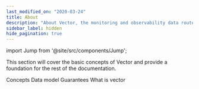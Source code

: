 ```yaml
---
last_modified_on: "2020-03-24"
title: About
description: "About Vector, the monitoring and observability data router"
sidebar_label: hidden
hide_pagination: true
---
```


import Jump from '@site/src/components/Jump';

This section will cover the basic concepts of Vector and provide a foundation
for the rest of the documentation.

<Jump to="/docs/about/concepts/">Concepts</Jump>
<Jump to="/docs/about/data-model/">Data model</Jump>
<Jump to="/docs/about/guarantees/">Guarantees</Jump>
<Jump to="/docs/about/what-is-vector/">What is vector</Jump>




